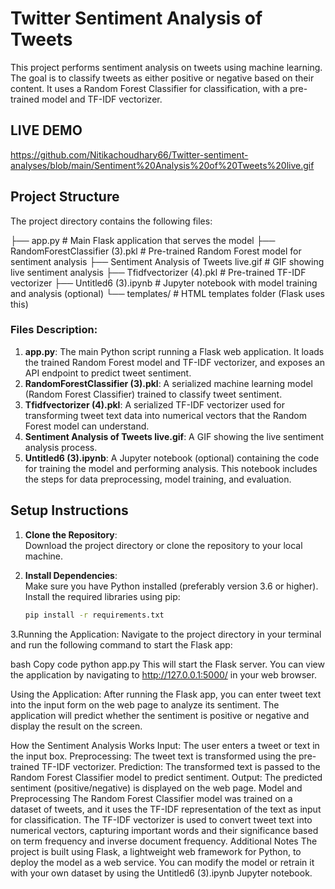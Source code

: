 # Twitter Sentiment Analysis of Tweets

This project performs sentiment analysis on tweets using machine learning. The goal is to classify tweets as either positive or negative based on their content. It uses a Random Forest Classifier for classification, with a pre-trained model and TF-IDF vectorizer.
## LIVE DEMO 
https://github.com/Nitikachoudhary66/Twitter-sentiment-analyses/blob/main/Sentiment%20Analysis%20of%20Tweets%20live.gif
## Project Structure

The project directory contains the following files:

├── app.py # Main Flask application that serves the model ├── RandomForestClassifier (3).pkl # Pre-trained Random Forest model for sentiment analysis ├── Sentiment Analysis of Tweets live.gif # GIF showing live sentiment analysis ├── Tfidfvectorizer (4).pkl # Pre-trained TF-IDF vectorizer ├── Untitled6 (3).ipynb # Jupyter notebook with model training and analysis (optional) └── templates/ # HTML templates folder (Flask uses this)


### Files Description:
1. **app.py**: The main Python script running a Flask web application. It loads the trained Random Forest model and TF-IDF vectorizer, and exposes an API endpoint to predict tweet sentiment.
2. **RandomForestClassifier (3).pkl**: A serialized machine learning model (Random Forest Classifier) trained to classify tweet sentiment.
3. **Tfidfvectorizer (4).pkl**: A serialized TF-IDF vectorizer used for transforming tweet text data into numerical vectors that the Random Forest model can understand.
4. **Sentiment Analysis of Tweets live.gif**: A GIF showing the live sentiment analysis process.
5. **Untitled6 (3).ipynb**: A Jupyter notebook (optional) containing the code for training the model and performing analysis. This notebook includes the steps for data preprocessing, model training, and evaluation.

## Setup Instructions

1. **Clone the Repository**:  
   Download the project directory or clone the repository to your local machine.

2. **Install Dependencies**:  
   Make sure you have Python installed (preferably version 3.6 or higher). Install the required libraries using pip:
   
   ```bash
   pip install -r requirements.txt
3.Running the Application: Navigate to the project directory in your terminal and run the following command to start the Flask app:

bash
Copy code
python app.py
This will start the Flask server. You can view the application by navigating to http://127.0.0.1:5000/ in your web browser.

Using the Application:
After running the Flask app, you can enter tweet text into the input form on the web page to analyze its sentiment. The application will predict whether the sentiment is positive or negative and display the result on the screen.

How the Sentiment Analysis Works
Input: The user enters a tweet or text in the input box.
Preprocessing: The tweet text is transformed using the pre-trained TF-IDF vectorizer.
Prediction: The transformed text is passed to the Random Forest Classifier model to predict sentiment.
Output: The predicted sentiment (positive/negative) is displayed on the web page.
Model and Preprocessing
The Random Forest Classifier model was trained on a dataset of tweets, and it uses the TF-IDF representation of the text as input for classification.
The TF-IDF vectorizer is used to convert tweet text into numerical vectors, capturing important words and their significance based on term frequency and inverse document frequency.
Additional Notes
The project is built using Flask, a lightweight web framework for Python, to deploy the model as a web service.
You can modify the model or retrain it with your own dataset by using the Untitled6 (3).ipynb Jupyter notebook.
